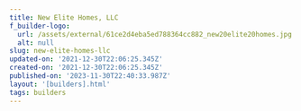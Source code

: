 ```yaml
---
title: New Elite Homes, LLC
f_builder-logo:
  url: /assets/external/61ce2d4eba5ed788364cc882_new20elite20homes.jpg
  alt: null
slug: new-elite-homes-llc
updated-on: '2021-12-30T22:06:25.345Z'
created-on: '2021-12-30T22:06:25.345Z'
published-on: '2023-11-30T22:40:33.987Z'
layout: '[builders].html'
tags: builders
---
```



